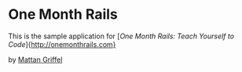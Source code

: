 # One Month Rails

This is the sample application for
[*One Month Rails: Teach Yourself to Code*]{http://onemonthrails.com}

by [Mattan Griffel](http://mattangriffel.com)
